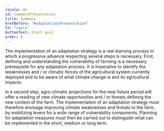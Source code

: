 ```yaml
---
locale: de
id: summaryPresentation
title: Summary
hrefBefore: "#adaptationsPresentation"
to: "/quiz"
buttonText: Start quiz
order: 4
---
```


The implementation of an adaptation strategy is a real learning process in which a progressive advance respecting several steps is necessary. First, defining and understanding the vulnerability of farming is a necessary prerequisite for any adaptation process. 
It is imperative to identify the weaknesses and / or climatic forces of the agricultural system currently deployed and to be aware of what climate change is and its agricultural impacts.

In a second step, agro-climatic projections for the near future period will offer a reading of new climate opportunities and / or threats defining the new context of the farm. 
The implementation of an adaptation strategy must therefore envisage improving climate weaknesses and threats to the farm, by mobilizing levers for a wide range of vulnerability components. 
Planning for adaptation measures must then be carried out to distinguish what can be implemented in the short, medium or long term.

<roadmap style="text-align: center;" />

